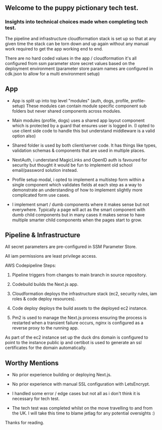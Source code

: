 ## Welcome to the puppy pictionary tech test.

### Insights into technical choices made when completing tech test.

The pipeline and infrastructure cloudformation stack is set up so that at any given time the stack can be torn down and up again without
any manual work required to get the app working end to end.

There are no hard coded values in the app / cloudformation it's all configured from ssm parameter store secret values based on the
deployment environment (parameter store param names are configured in cdk.json to allow for a multi environment setup)

## App

- App is split up into top level "modules" (auth, dogs, profile, profile-setup)  These modules can contain module specific component sub folders but never shared components across modules.


- Main modules (profile, dogs) uses a shared app layout component which is protected by a guard that ensures user is logged in. (I opted to use client side code to handle this but understand middleware is a valid option also) 


- Shared folder is used by both client/server code. It has things like types, validation schemas & components that are used in multiple places. 


- NextAuth, i understand MagicLinks and OpenID auth is favoured for security but thought it would be fun to implement old school email/password solution instead.


- Profile setup modal, i opted to implement a multistep form within a single component which validates fields at each step as a way to demonstrate an understanding of how to implement slightly more complicated form use cases.


- I implement smart / dumb components where it makes sense but not everywhere.  Typically a page will act as the smart component with dumb child components but in many cases it makes sense to have multiple smarter child components when the pages start to grow.

## Pipeline & Infrastructure

All secret parameters are pre-configured in SSM Parameter Store.

All iam permissions are least privilege access.

AWS Codepipeline Steps:

1. Pipeline triggers from changes to main branch in source repository.


2. Codebuild builds the Next.js app.


3. Cloudformation deploys the infrastructure stack (ec2, security rules, iam roles & code deploy resources).


4. Code deploy deploys the build assets to the deployed ec2 instance.


5. Pm2 is used to manage the Next.js process ensuring the process is restarted when a transient failure occurs, nginx is configured as a reverse proxy to the running app.

As part of the ec2 instance set up the duck dns domain is configured to point to the instance public ip
and certibot is used to generate an ssl certificates for the domain automatically.

## Worthy Mentions

- No prior experience building or deploying Next.js.


- No prior experience with manual SSL configuration with LetsEncrypt.


- I handled some error / edge cases but not all as i don't think it is necessary for tech test.


- The tech test was completed whilst on the move travelling to and from the UK. I will take this time to blame jetlag for any potential oversights :)

Thanks for reading.